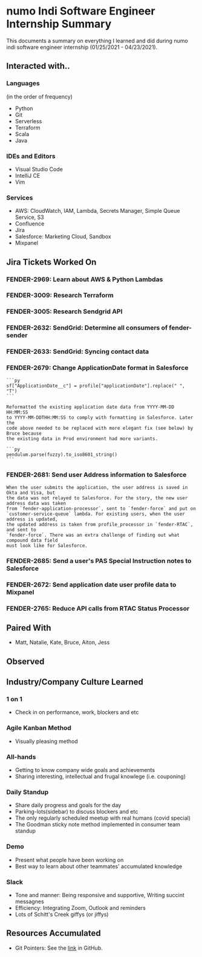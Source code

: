 # numo Indi Software Engineer Internship Summary 

This documents a summary on everything I learned and did 
during numo indi software engineer internship (01/25/2021 - 04/23/2021).

## Interacted with..

### Languages
(in the order of frequency)
- Python
- Git
- Serverless
- Terraform
- Scala
- Java

### IDEs and Editors
- Visual Studio Code
- IntelliJ CE
- Vim

### Services
- AWS: 
    CloudWatch, IAM, Lambda, Secrets Manager, Simple Queue Service, S3
- Confluence
- Jira
- Salesforce: Marketing Cloud, Sandbox
- Mixpanel


## Jira Tickets Worked On

### FENDER-2969: Learn about AWS & Python Lambdas
### FENDER-3009: Research Terraform
### FENDER-3005: Research Sendgrid API
### FENDER-2632: SendGrid: Determine all consumers of fender-sender
### FENDER-2633: SendGrid: Syncing contact data
### FENDER-2679: Change ApplicationDate format in Salesforce
    ```py
    sf["ApplicationDate__c"] = profile["applicationDate"].replace(" ", "T")
    ```
    
    Reformatted the existing application date data from YYYY-MM-DD HH:MM:SS 
    to YYYY-MM-DDTHH:MM:SS to comply with formatting in Salesforce. Later the
    code above needed to be replaced with more elegant fix (see below) by Bruce because
    the existing data in Prod environment had more variants.

    ```py
    pendulum.parse(fuzzy).to_iso8601_string()
    ```
    
### FENDER-2681: Send user Address information to Salesforce
    When the user submits the application, the user address is saved in Okta and Visa, but
    the data was not relayed to Salesforce. For the story, the new user address data was taken
    from `fender-application-processor`, sent to `fender-force` and put on 
    `customer-service-queue` lambda. For existing users, when the user address is updated,
    the updated address is taken from profile_processor in `fender-RTAC`, and sent to 
    `fender-force`. There was an extra challenge of finding out what compound data field 
    must look like for Salesforce.

### FENDER-2685: Send a user's PAS Special Instruction notes to Salesforce
    

### FENDER-2672: Send application date user profile data to Mixpanel
### FENDER-2765: Reduce API calls from RTAC Status Processor


## Paired With
- Matt, Natalie, Kate, Bruce, Aiton, Jess


## Observed


## Industry/Company Culture Learned

### 1 on 1
- Check in on performance, work, blockers and etc

### Agile Kanban Method
- Visually pleasing method

### All-hands
- Getting to know company wide goals and achievements
- Sharing interesting, intellectual and frugal knowlege (i.e. couponing)

### Daily Standup
- Share daily progress and goals for the day
- Parking-lots(sidebar) to discuss blockers and etc
- The only regularly scheduled meetup with real humans (covid special)
- The Goodman sticky note method implemented in consumer team standup

### Demo
- Present what people have been working on
- Best way to learn about other teammates' accumulated knowledge

### Slack
- Tone and manner: Being responsive and supportive, Writing succint messagnes
- Efficiency: Integrating Zoom, Outlook and reminders
- Lots of Schitt's Creek giffys (or jiffys)


## Resources Accumulated
- Git Pointers: See the [link](https://github.com/hanijeel/resources/blob/main/git_pointers.md) in GitHub.
